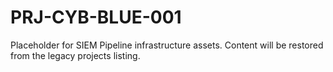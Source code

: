 # PRJ-CYB-BLUE-001

Placeholder for SIEM Pipeline infrastructure assets. Content will be restored from the legacy projects listing.
